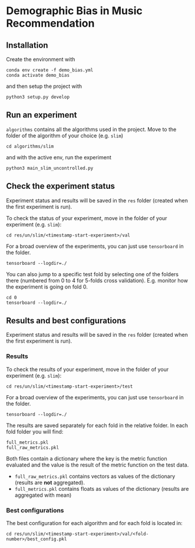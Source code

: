 # Demographic Bias in Music Recommendation

## Installation

Create the environment with

~~~
conda env create -f demo_bias.yml
conda activate demo_bias
~~~

and then setup the project with
~~~
python3 setup.py develop
~~~

## Run an experiment
`algorithms` contains all the algorithms used in the project. Move to the folder of the algorithm of your choice (e.g. `slim`)
~~~
cd algorithms/slim
~~~
and with the active env, run the experiment
~~~
python3 main_slim_uncontrolled.py
~~~

## Check the experiment status
Experiment status and results will be saved in the `res` folder (created when the first experiment is run).
 
To check the status of your experiment, move in the folder of your experiment (e.g. `slim`):
~~~
cd res/un/slim/<timestamp-start-experiment>/val
~~~

For a broad overview of the experiments, you can just use `tensorboard` in the folder.
~~~
tensorboard --logdir=./
~~~
You can also jump to a specific test fold by selecting one of the folders there (numbered from 0 to 4 for 5-folds cross validation).
E.g. monitor how the experiment is going on fold 0.
~~~
cd 0
tensorboard --logdir=./
~~~

## Results and best configurations
Experiment status and results will be saved in the `res` folder (created when the first experiment is run).

### Results
To check the results of your experiment, move in the folder of your experiment (e.g. `slim`):
~~~
cd res/un/slim/<timestamp-start-experiment>/test
~~~
For a broad overview of the experiments, you can just use `tensorboard` in the folder.
~~~
tensorboard --logdir=./
~~~

The results are saved separately for each fold in the relative folder.
In each fold folder you will find:
~~~
full_metrics.pkl
full_raw_metrics.pkl
~~~
Both files contain a dictionary where the key is the metric function evaluated and the value is the result of the metric function on the test data.
- `full_raw_metrics.pkl` contains vectors as values of the dictionary (results are **not** aggregated).
- `full_metrics.pkl` contains floats as values of the dictionary (results are aggregated with mean)

### Best configurations
The best configuration for each algorithm and for each fold is located in:
~~~
cd res/un/slim/<timestamp-start-experiment>/val/<fold-number>/best_config.pkl
~~~